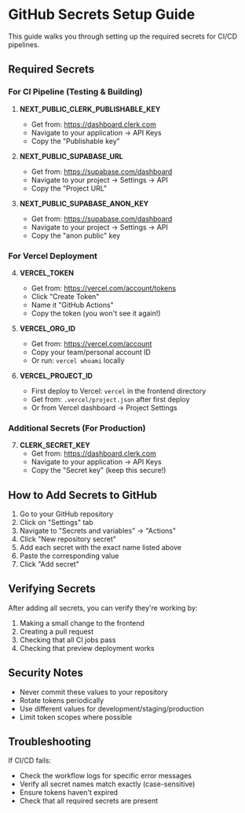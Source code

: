 # GitHub Secrets Setup Guide

This guide walks you through setting up the required secrets for CI/CD pipelines.

## Required Secrets

### For CI Pipeline (Testing & Building)

1. **NEXT_PUBLIC_CLERK_PUBLISHABLE_KEY**
   - Get from: https://dashboard.clerk.com
   - Navigate to your application → API Keys
   - Copy the "Publishable key"

2. **NEXT_PUBLIC_SUPABASE_URL**
   - Get from: https://supabase.com/dashboard
   - Navigate to your project → Settings → API
   - Copy the "Project URL"

3. **NEXT_PUBLIC_SUPABASE_ANON_KEY**
   - Get from: https://supabase.com/dashboard
   - Navigate to your project → Settings → API
   - Copy the "anon public" key

### For Vercel Deployment

4. **VERCEL_TOKEN**
   - Get from: https://vercel.com/account/tokens
   - Click "Create Token"
   - Name it "GitHub Actions"
   - Copy the token (you won't see it again!)

5. **VERCEL_ORG_ID**
   - Get from: https://vercel.com/account
   - Copy your team/personal account ID
   - Or run: `vercel whoami` locally

6. **VERCEL_PROJECT_ID**
   - First deploy to Vercel: `vercel` in the frontend directory
   - Get from: `.vercel/project.json` after first deploy
   - Or from Vercel dashboard → Project Settings

### Additional Secrets (For Production)

7. **CLERK_SECRET_KEY**
   - Get from: https://dashboard.clerk.com
   - Navigate to your application → API Keys
   - Copy the "Secret key" (keep this secure!)

## How to Add Secrets to GitHub

1. Go to your GitHub repository
2. Click on "Settings" tab
3. Navigate to "Secrets and variables" → "Actions"
4. Click "New repository secret"
5. Add each secret with the exact name listed above
6. Paste the corresponding value
7. Click "Add secret"

## Verifying Secrets

After adding all secrets, you can verify they're working by:

1. Making a small change to the frontend
2. Creating a pull request
3. Checking that all CI jobs pass
4. Checking that preview deployment works

## Security Notes

- Never commit these values to your repository
- Rotate tokens periodically
- Use different values for development/staging/production
- Limit token scopes where possible

## Troubleshooting

If CI/CD fails:
- Check the workflow logs for specific error messages
- Verify all secret names match exactly (case-sensitive)
- Ensure tokens haven't expired
- Check that all required secrets are present